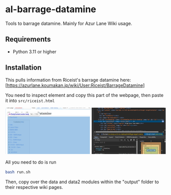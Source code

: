 # al-barrage-datamine

Tools to barrage datamine. Mainly for Azur Lane Wiki usage.

## Requirements

- Python 3.11 or higher

## Installation

This pulls information from Riceist's barrage datamine here: [https://azurlane.koumakan.jp/wiki/User:Riceist/BarrageDatamine]

You need to inspect element and copy this part of the webpage, then paste it into `src/riceist.html`

![image for reference](image.png)

All you need to do is run

```bash
bash run.sh
```

Then, copy over the data and data2 modules within the "output" folder to their respective wiki pages.
